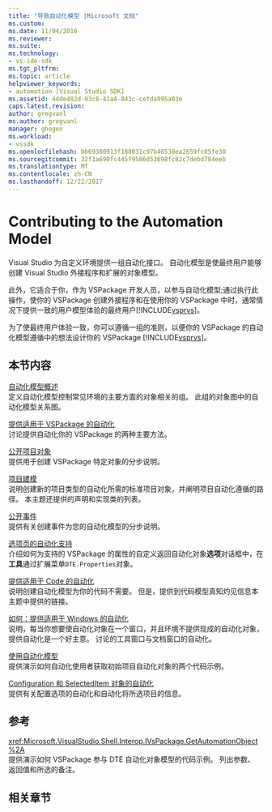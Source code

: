 ```yaml
---
title: "导致自动化模型 |Microsoft 文档"
ms.custom: 
ms.date: 11/04/2016
ms.reviewer: 
ms.suite: 
ms.technology:
- vs-ide-sdk
ms.tgt_pltfrm: 
ms.topic: article
helpviewer_keywords:
- automation [Visual Studio SDK]
ms.assetid: 44de482d-93c8-41a4-843c-cefda995a03e
caps.latest.revision: 
author: gregvanl
ms.author: gregvanl
manager: ghogen
ms.workload:
- vssdk
ms.openlocfilehash: bb69380913f188031c97b46530ea2659fc05fe30
ms.sourcegitcommit: 32f1a690fc445f9586d53698fc82c7debd784eeb
ms.translationtype: MT
ms.contentlocale: zh-CN
ms.lasthandoff: 12/22/2017
---
```

# <a name="contributing-to-the-automation-model"></a>Contributing to the Automation Model
Visual Studio 为自定义环境提供一组自动化接口。 自动化模型是使最终用户能够创建 Visual Studio 外接程序和扩展的对象模型。  
  
 此外，它适合于你，作为 VSPackage 开发人员，以参与自动化模型;通过执行此操作，使你的 VSPackage 创建外接程序和在使用你的 VSPackage 中时，通常情况下提供一致的用户模型体验的最终用户[!INCLUDE[vsprvs](../../code-quality/includes/vsprvs_md.md)]。  
  
 为了使最终用户体验一致，你可以遵循一组的准则，以便你的 VSPackage 的自动化模型遵循中的想法设计你的 VSPackage [!INCLUDE[vsprvs](../../code-quality/includes/vsprvs_md.md)]。  
  
## <a name="in-this-section"></a>本节内容  
 [自动化模型概述](../../extensibility/internals/automation-model-overview.md)  
 定义自动化模型控制常见环境的主要方面的对象相关的组。 此组的对象图中的自动化模型关系图。  
  
 [提供适用于 VSPackage 的自动化](../../extensibility/internals/providing-automation-for-vspackages.md)  
 讨论提供自动化你的 VSPackage 的两种主要方法。  
  
 [公开项目对象](../../extensibility/internals/exposing-project-objects.md)  
 提供用于创建 VSPackage 特定对象的分步说明。  
  
 [项目建模](../../extensibility/internals/project-modeling.md)  
 说明创建新的项目类型的自动化所需的标准项目对象，并阐明项目自动化遵循的路径。 本主题还提供的声明和实现类的列表。  
  
 [公开事件](../../extensibility/internals/exposing-events-in-the-visual-studio-sdk.md)  
 提供有关创建事件为您的自动化模型的分步说明。  
  
 [选项页的自动化支持](../../extensibility/internals/automation-support-for-options-pages.md)  
 介绍如何为支持的 VSPackage 的属性的自定义返回自动化对象**选项**对话框中，在**工具**通过扩展菜单`DTE.Properties`对象。  
  
 [提供适用于 Code 的自动化](../../extensibility/internals/providing-automation-for-code.md)  
 说明创建自动化模型为你的代码不需要。 但是，提供到代码模型真知灼见信息本主题中提供的链接。  
  
 [如何：提供适用于 Windows 的自动化](../../extensibility/internals/how-to-provide-automation-for-windows.md)  
 说明，每当你想要使自动化对象在一个窗口，并且环境不提供现成的自动化对象，提供自动化是一个好主意。 讨论的工具窗口与文档窗口的自动化。  
  
 [使用自动化模型](../../extensibility/internals/using-the-automation-model.md)  
 提供演示如何自动化使用者获取初始项目自动化对象的两个代码示例。  
  
 [Configuration 和 SelectedItem 对象的自动化](../../extensibility/internals/automation-for-configuration-and-selecteditem-objects.md)  
 提供有关配置选项的自动化和自动化将所选项目的信息。  
  
## <a name="reference"></a>参考  
 <xref:Microsoft.VisualStudio.Shell.Interop.IVsPackage.GetAutomationObject%2A>  
 提供演示如何 VSPackage 参与 DTE 自动化对象模型的代码示例。 列出参数、 返回值和所选的备注。  
  
## <a name="related-sections"></a>相关章节